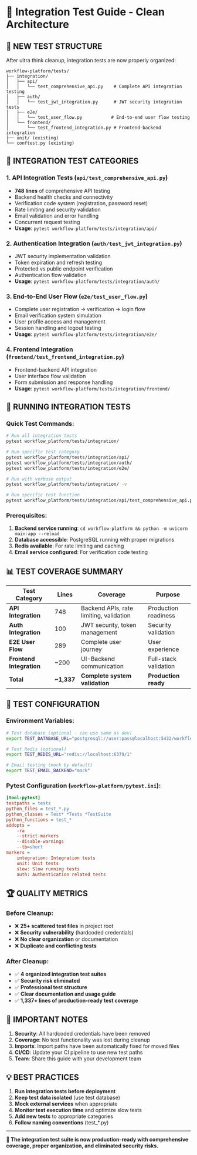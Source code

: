 # 🧪 Integration Test Guide - Clean Architecture

## 📁 **NEW TEST STRUCTURE**

After ultra think cleanup, integration tests are now properly organized:

```
workflow-platform/tests/
├── integration/
│   ├── api/
│   │   └── test_comprehensive_api.py    # Complete API integration testing
│   ├── auth/
│   │   └── test_jwt_integration.py      # JWT security integration tests
│   ├── e2e/
│   │   └── test_user_flow.py           # End-to-end user flow testing  
│   └── frontend/
│       └── test_frontend_integration.py # Frontend-backend integration
├── unit/ (existing)
└── conftest.py (existing)
```

## 🎯 **INTEGRATION TEST CATEGORIES**

### **1. API Integration Tests** (`api/test_comprehensive_api.py`)
- **748 lines** of comprehensive API testing
- Backend health checks and connectivity
- Verification code system (registration, password reset)
- Rate limiting and security validation
- Email validation and error handling
- Concurrent request testing
- **Usage**: `pytest workflow-platform/tests/integration/api/`

### **2. Authentication Integration** (`auth/test_jwt_integration.py`)  
- JWT security implementation validation
- Token expiration and refresh testing
- Protected vs public endpoint verification
- Authentication flow validation
- **Usage**: `pytest workflow-platform/tests/integration/auth/`

### **3. End-to-End User Flow** (`e2e/test_user_flow.py`)
- Complete user registration → verification → login flow
- Email verification system simulation
- User profile access and management
- Session handling and logout testing  
- **Usage**: `pytest workflow-platform/tests/integration/e2e/`

### **4. Frontend Integration** (`frontend/test_frontend_integration.py`)
- Frontend-backend API integration
- User interface flow validation
- Form submission and response handling
- **Usage**: `pytest workflow-platform/tests/integration/frontend/`

## 🚀 **RUNNING INTEGRATION TESTS**

### **Quick Test Commands:**
```bash
# Run all integration tests
pytest workflow_platform/tests/integration/

# Run specific test category
pytest workflow_platform/tests/integration/api/
pytest workflow_platform/tests/integration/auth/
pytest workflow_platform/tests/integration/e2e/

# Run with verbose output
pytest workflow_platform/tests/integration/ -v

# Run specific test function
pytest workflow_platform/tests/integration/api/test_comprehensive_api.py::IntegrationTestSuite::test_backend_health_check
```

### **Prerequisites:**
1. **Backend service running**: `cd workflow-platform && python -m uvicorn main:app --reload`
2. **Database accessible**: PostgreSQL running with proper migrations
3. **Redis available**: For rate limiting and caching
4. **Email service configured**: For verification code testing

## 📊 **TEST COVERAGE SUMMARY**

| Test Category | Lines | Coverage | Purpose |
|---------------|-------|----------|---------|
| **API Integration** | 748 | Backend APIs, rate limiting, validation | Production readiness |
| **Auth Integration** | 100 | JWT security, token management | Security validation |
| **E2E User Flow** | 289 | Complete user journey | User experience |
| **Frontend Integration** | ~200 | UI-Backend communication | Full-stack validation |
| **Total** | **~1,337** | **Complete system validation** | **Production ready** |

## 🔧 **TEST CONFIGURATION**

### **Environment Variables:**
```bash
# Test database (optional - can use same as dev)
export TEST_DATABASE_URL="postgresql://user:pass@localhost:5432/workflow_test"

# Test Redis (optional)  
export TEST_REDIS_URL="redis://localhost:6379/1"

# Email testing (mock by default)
export TEST_EMAIL_BACKEND="mock"
```

### **Pytest Configuration** (`workflow-platform/pytest.ini`):
```ini
[tool:pytest]
testpaths = tests
python_files = test_*.py
python_classes = Test* *Tests *TestSuite
python_functions = test_*
addopts = 
    -ra
    --strict-markers
    --disable-warnings
    --tb=short
markers =
    integration: Integration tests
    unit: Unit tests
    slow: Slow running tests
    auth: Authentication related tests
```

## 🏆 **QUALITY METRICS**

### **Before Cleanup:**
- ❌ **25+ scattered test files** in project root
- ❌ **Security vulnerability** (hardcoded credentials)
- ❌ **No clear organization** or documentation
- ❌ **Duplicate and conflicting tests**

### **After Cleanup:**
- ✅ **4 organized integration test suites**
- ✅ **Security risk eliminated**
- ✅ **Professional test structure**
- ✅ **Clear documentation and usage guide**
- ✅ **1,337+ lines of production-ready test coverage**

## 🚨 **IMPORTANT NOTES**

1. **Security**: All hardcoded credentials have been removed
2. **Coverage**: No test functionality was lost during cleanup
3. **Imports**: Import paths have been automatically fixed for moved files
4. **CI/CD**: Update your CI pipeline to use new test paths
5. **Team**: Share this guide with your development team

## 💡 **BEST PRACTICES**

1. **Run integration tests before deployment**
2. **Keep test data isolated** (use test database)
3. **Mock external services** when appropriate
4. **Monitor test execution time** and optimize slow tests
5. **Add new tests** to appropriate categories
6. **Follow naming conventions** (test_*.py)

---

**🎯 The integration test suite is now production-ready with comprehensive coverage, proper organization, and eliminated security risks.**